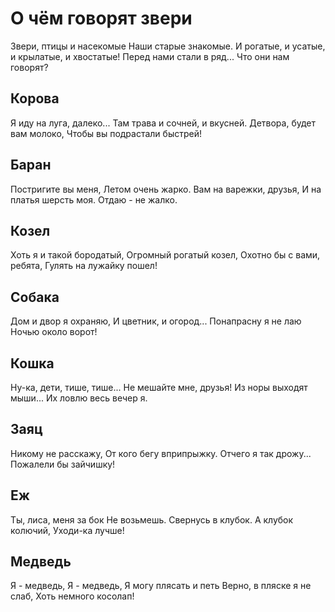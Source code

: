 # О чём говорят звери

Звери, птицы и насекомые 
Наши старые знакомые.
И рогатые, и усатые, 
и крылатые, и хвостатые!
Перед нами стали в ряд... 
Что они нам говорят?

## Корова

Я иду на луга, далеко...
Там трава и сочней, и вкусней. 
Детвора, будет вам молоко, 
Чтобы вы подрастали быстрей!

## Баран

Постригите вы меня, Летом очень жарко.
Вам на варежки, друзья, 
И на платья шерсть моя. 
Отдаю - не жалко.

## Козел

Хоть я и такой бородатый, 
Огромный рогатый козел, 
Охотно бы с вами, ребята, 
Гулять на лужайку пошел!

## Собака

Дом и двор я охраняю, 
И цветник, и огород... 
Понапрасну я не лаю 
Ночью около ворот!

## Кошка

Ну-ка, дети, тише, тише... 
Не мешайте мне, друзья! 
Из норы выходят мыши... 
Их ловлю весь вечер я.

## Заяц

Никому не расскажу,
От кого бегу вприпрыжку. 
Отчего я так дрожу... 
Пожалели бы зайчишку!

## Еж

Ты, лиса, меня за бок
Не возьмешь. 
Свернусь в клубок. 
А клубок колючий, Уходи-ка лучше!

## Медведь

Я - медведь, Я - медведь,
Я могу плясать и петь 
Верно, в пляске я не слаб, 
Хоть немного косолап!
